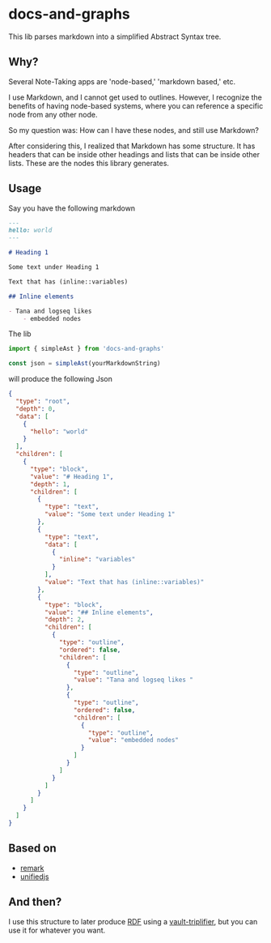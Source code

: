# docs-and-graphs

This lib parses markdown into a simplified Abstract Syntax tree.

## Why?

Several Note-Taking apps are 'node-based,' 'markdown based,' etc.

I use Markdown, and I cannot get used to outlines. However, I recognize the benefits of having node-based systems, where
you can reference a specific node from any other node.

So my question was:  How can I have these nodes, and still use Markdown?

After considering this, I realized that Markdown has some structure. It has headers that can be inside other headings
and lists that can be inside other lists. These are the nodes this library generates.

## Usage

Say you have the following markdown

```markdown
---
hello: world
---

# Heading 1

Some text under Heading 1

Text that has (inline::variables)

## Inline elements

- Tana and logseq likes
    - embedded nodes
```

The lib

```js
import { simpleAst } from 'docs-and-graphs'

const json = simpleAst(yourMarkdownString)
```

will produce the following Json

```json
{
  "type": "root",
  "depth": 0,
  "data": [
    {
      "hello": "world"
    }
  ],
  "children": [
    {
      "type": "block",
      "value": "# Heading 1",
      "depth": 1,
      "children": [
        {
          "type": "text",
          "value": "Some text under Heading 1"
        },
        {
          "type": "text",
          "data": [
            {
              "inline": "variables"
            }
          ],
          "value": "Text that has (inline::variables)"
        },
        {
          "type": "block",
          "value": "## Inline elements",
          "depth": 2,
          "children": [
            {
              "type": "outline",
              "ordered": false,
              "children": [
                {
                  "type": "outline",
                  "value": "Tana and logseq likes "
                },
                {
                  "type": "outline",
                  "ordered": false,
                  "children": [
                    {
                      "type": "outline",
                      "value": "embedded nodes"
                    }
                  ]
                }
              ]
            }
          ]
        }
      ]
    }
  ]
}

```

## Based on

- [remark](https://github.com/remarkjs/remark)
- [unifiedjs](https://github.com/unifiedjs/unified)

## And then?

I use this structure to later produce [RDF](https://en.wikipedia.org/wiki/Resource_Description_Framework) using
a [vault-triplifier](https://github.com/cristianvasquez/vault-triplifier), but you can use it for whatever you want.
